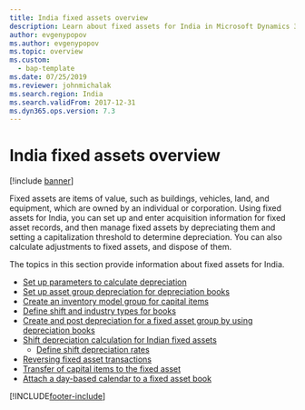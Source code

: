 ```yaml
---
title: India fixed assets overview
description: Learn about fixed assets for India in Microsoft Dynamics 365 Finance, including links directing to resources about parameters and assets transactions.
author: evgenypopov
ms.author: evgenypopov
ms.topic: overview
ms.custom: 
  - bap-template
ms.date: 07/25/2019
ms.reviewer: johnmichalak
ms.search.region: India
ms.search.validFrom: 2017-12-31
ms.dyn365.ops.version: 7.3
---
```


# India fixed assets overview

[!include [banner](../../includes/banner.md)]

Fixed assets are items of value, such as buildings, vehicles, land, and equipment, which are owned by an individual or corporation. Using fixed assets for India, you can set up and enter acquisition information for fixed asset records, and then manage fixed assets by depreciating them and setting a capitalization threshold to determine depreciation. You can also calculate adjustments to fixed assets, and dispose of them.

The topics in this section provide information about fixed assets for India.

- [Set up parameters to calculate depreciation](apac-ind-set-up-depreciation.md)
- [Set up asset group depreciation for depreciation books](apac-ind-set-up-asset-group-dep.md)
- [Create an inventory model group for capital items](apac-ind-create-inventory-model-group.md)
- [Define shift and industry types for books](apac-ind-books-shift-industry-types.md)
- [Create and post depreciation for a fixed asset group by using depreciation books](apac-ind-calculate-post-depreciation.md)
- [Shift depreciation calculation for Indian fixed assets](apac-ind-calculation-shift-depreciation.md)
  - [Define shift depreciation rates](apac-ind-shift-depreciation-rates.md)
- [Reversing fixed asset transactions](apac-ind-reverse-fixed-assets-transactions.md)
- [Transfer of capital items to the fixed asset](apac-ind-transfer-capital-items.md)
- [Attach a day-based calendar to a fixed asset book](apac-ind-attach-day-based-calendar.md)





[!INCLUDE[footer-include](../../../includes/footer-banner.md)]
